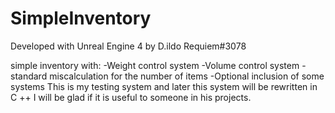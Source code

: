 # SimpleInventory

Developed with Unreal Engine 4 by D.ildo Requiem#3078

simple inventory with: 
-Weight control system 
-Volume control system 
-standard miscalculation for the number of items 
-Optional inclusion of some systems 
This is my testing system and later this system will be rewritten in C ++
I will be glad if it is useful to someone in his projects.
